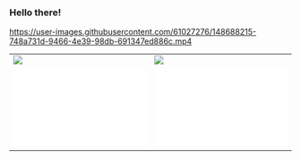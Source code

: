 ### Hello there!



https://user-images.githubusercontent.com/61027276/148688215-748a731d-9466-4e39-98db-691347ed886c.mp4

<table>
  <tr>
    <td width="50%">
      <img src="https://github-readme-stats.vercel.app/api?username=Misha-133">
    </td>
    <td>      
      <img src="https://github-readme-stats.vercel.app/api/top-langs/?username=Misha-133">
    </td>
  </tr>
  <tr>
    <td>
      <img src="https://github.com/Misha-133/gh-stats/blob/master/generated/overview.svg">
    </td>
    <td>
      <img src="https://raw.githubusercontent.com/Misha-133/gh-stats/b99925caf8559a8823665349e064377a50eb064f/generated/languages.svg">
    </td>
  </tr>
</table>

